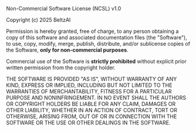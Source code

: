 Non-Commercial Software License (NCSL) v1.0

Copyright (c) 2025 BeltzAI

Permission is hereby granted, free of charge, to any person obtaining a copy
of this software and associated documentation files (the "Software"), to use,
copy, modify, merge, publish, distribute, and/or sublicense copies of the
Software, **only for non-commercial purposes**.

Commercial use of the Software is **strictly prohibited** without explicit
prior written permission from the copyright holder.

THE SOFTWARE IS PROVIDED "AS IS", WITHOUT WARRANTY OF ANY KIND, EXPRESS OR
IMPLIED, INCLUDING BUT NOT LIMITED TO THE WARRANTIES OF MERCHANTABILITY,
FITNESS FOR A PARTICULAR PURPOSE AND NONINFRINGEMENT. IN NO EVENT SHALL THE
AUTHORS OR COPYRIGHT HOLDERS BE LIABLE FOR ANY CLAIM, DAMAGES OR OTHER
LIABILITY, WHETHER IN AN ACTION OF CONTRACT, TORT OR OTHERWISE, ARISING FROM,
OUT OF OR IN CONNECTION WITH THE SOFTWARE OR THE USE OR OTHER DEALINGS IN THE
SOFTWARE.
